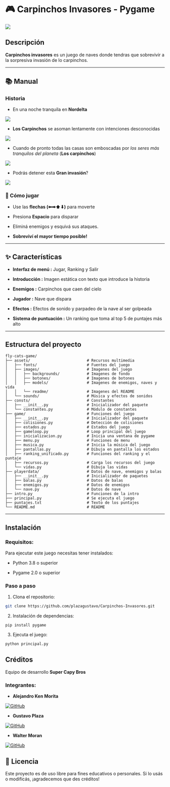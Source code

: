  # 🎮 Carpinchos Invasores - Pygame 

![](assets/images/readme/contra-ataque.png)

## Descripción

**Carpinchos invasores** es un juego de naves donde tendras que sobrevivir a la sorpresiva invasión de lo carpinchos.

---

## 📚 Manual

### Historia
- En una noche tranquila en **Nordelta**

![](assets/images/readme/nordelta.jpg)

- **Los Carpinchos** se asoman lentamente con intenciones desconocidas 

![](assets/images/readme/carpinchos_asomandose.png)

- Cuando de pronto todas las casas son emboscadas por *los seres más tranquilos del planeta* (**Los carpinchos**)

![](assets/images/readme/carpinchos_al_ataque.png)

- Podrás detener esta **Gran invasión**?

![](assets/images/readme/nave_carpinchos.jpeg)

### 🚀 Cómo jugar
 
- Use las **flechas (⬅➡⬆⬇)** para moverte

- Presiona **Espacio** para disparar  

- Eliminá enemigos y esquivá sus ataques.

- **Sobreviví el mayor tiempo posible!**

---

## ✨ Características

- **Interfaz de menú :** Jugar, Ranking y Salir 

- **Introducción :** Imagen estática con texto que introduce la historia

- **Enemigos :** Carpinchos que caen del cielo

- **Jugador :** Nave que dispara

- **Efectos :** Efectos de sonido y parpadeo de la nave al ser golpeada

- **Sistema de puntuación :** Un ranking que toma al top 5 de puntajes más alto

---

## Estructura del proyecto
```
fly-cats-game/
├── assets/                         # Recursos multimedia
│   ├── fonts/                      # Fuentes del juego
│   ├── images/                     # Imagenes del juego
│   │   ├── backgrounds/            # Imagenes de fondo
│   │   ├── botones/                # Imagenes de botones
│   │   ├── models/                 # Imagenes de enemigos, naves y vida
│   │   └── readme/                 # Imagenes del README
│   └── sounds/                     # Música y efectos de sonidos
├── consts/                         # Constantes
│   ├── __init__.py                 # Inicializador del paquete
│   └── constantes.py               # Módulo de constantes
├── game/                           # Funciones del juego
│   ├── __init__.py                 # Inicializador del paquete
│   ├── colisiones.py               # Detección de colisiones
│   ├── estados.py                  # Estados del juego
│   ├── gameloop.py                 # Loop principal del juego
│   ├── inicializacion.py           # Inicia una ventana de pygame     
│   ├── menu.py                     # Funciones de menu
│   ├── musica.py                   # Inicia la música del juego
│   ├── pantallas.py                # Dibuja en pantalla los estados
│   ├── ranking_unificado.py        # Funciones del ranking y el puntaje
│   ├── recursos.py                 # Carga los recursos del juego
│   └── vidas.py                    # Dibuja las vidas
├── playerdata/                     # Datos de nave, enemigos y balas
│   ├── __init__.py                 # Inicializador de paquetes
│   ├── balas.py                    # Datos de balas
│   ├── enemigos.py                 # Datos de enemigos
│   └── nave.py                     # Datos de nave
├── intro.py                        # Funciones de la intro
├── principal.py                    # Se ejecuta el juego
├── puntajes.txt                    # Texto de los puntajes
└── README.md                       # README
```
---

## Instalación

### Requisitos:

Para ejecutar este juego necesitas tener instalados:

- Python 3.8 o superior

- Pygame 2.0 o superior

### Paso a paso

1. Clona el repositorio:
```bash
git clone https://github.com/plazagustavo/Carpinchos-Invasores.git
```

2. Instalación de dependencias:
```
pip install pygame  
```
3. Ejecuta el juego:
```bash
python principal.py
```

## Créditos

Equipo de desarrollo **Super Capy Bros**

### Integrantes:

- **Alejandro Ken Morita**

[![GitHub](https://img.shields.io/badge/GitHub-alekgith-black?style=flat&logo=github)](https://github.com/alekgith)

- **Gustavo Plaza**

[![GitHub](https://img.shields.io/badge/GitHub-plazagustavo-black?style=flat&logo=github)](https://github.com/plazagustavo)

- **Walter Moran**

[![GitHub](https://img.shields.io/badge/GitHub-WalterMoran24-black?style=flat&logo=github)](https://github.com/WalterMoran24)

## 📄 Licencia
Este proyecto es de uso libre para fines educativos o personales. Si lo usás o modificás, ¡agradecemos que des créditos!